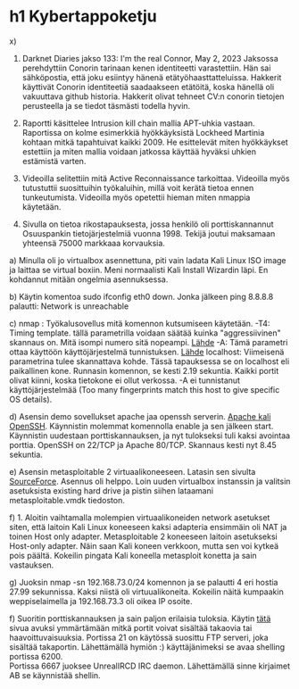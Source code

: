 # h1 Kybertappoketju

x) 
1. Darknet Diaries jakso 133: I'm the real Connor, May 2, 2023
   Jaksossa perehdyttiin Conorin tarinaan kenen identiteetti varastettiin. Hän sai sähköpostia, että joku esiintyy hänenä etätyöhaasttatteluissa. Hakkerit käyttivät Conorin identiteetiä saadaakseen etätöitä, koska hänellä oli vakuuttava github historia. Hakkerit olivat tehneet CV:n conorin tietojen perusteella ja se tiedot täsmästi todella hyvin.
2. Raportti käsittelee Intrusion kill chain mallia APT-uhkia vastaan. Raportissa on kolme esimerkkiä hyökkäyksistä Lockheed Martinia kohtaan mitkä tapahtuivat kaikki 2009. He esittelevät miten hyökkäykset estettiin ja miten mallia voidaan jatkossa käyttää hyväksi uhkien estämistä varten.

3. Videoilla selitettiin mitä Active Reconnaissance tarkoittaa. Videoilla myös tutustuttii suosittuihin työkaluihin, millä voit kerätä tietoa ennen tunkeutumista. Videoilla myös opetettii hieman miten nmappia käytetään. 

4. Sivulla on tietoa rikostapauksesta, jossa henkilö oli porttiskannannut Osuuspankin tietojärjestelmiä vuonna 1998. Tekijä joutui maksamaan yhteensä 75000 markkaaa korvauksia.

a) Minulla oli jo virtualbox asennettuna, piti vain ladata Kali Linux ISO image ja laittaa se virtual boxiin. Meni normaalisti Kali Install Wizardin läpi. En kohdannut mitään ongelmia asennuksessa.

b)  Käytin komentoa sudo ifconfig eth0 down. Jonka jälkeen ping 8.8.8.8 palautti: Network is unreachable

c) nmap : Työkalusovellus mitä komennon kutsumiseen käytetään.
   -T4: Timing template. tällä parametrilla voidaan säätää kuinka "aggressiivinen" skannaus on. Mitä isompi numero sitä nopeampi. [Lähde](https://nmap.org/book/performance-timing-templates.html)
   -A: Tämä parametri ottaa käyttöön käyttöjärjestelmä tunnistuksen. [Lähde](https://nmap.org/book/man-os-detection.html)
   localhost: Viimeisenä parametrina tulee skannattava kohde. Tässä tapauksessa se on localhost eli paikallinen kone.
Runnasin komennon, se kesti 2.19 sekuntia. Kaikki portit olivat kiinni, koska tietokone ei ollut verkossa. -A ei tunnistanut käyttöjärjestelmää (Too many fingerprints match this host to give specific OS details).

d) Asensin demo sovellukset apache jaa openssh serverin. [Apache kali](https://www.kali.org/tools/apache2/) [OpenSSH](https://www.kali.org/tools/openssh/). Käynnistin molemmat komennolla enable ja sen jälkeen start. 
Käynnistin uudestaan porttiskannauksen, ja nyt tulokseksi tuli kaksi avointaa porttia. OpenSSH on 22/TCP ja Apache 80/TCP. Skannaus kesti nyt 8.45 sekuntia.

e) Asensin metasploitable 2 virtuaalikoneeseen. Latasin sen sivulta [SourceForce](https://sourceforge.net/projects/metasploitable/). Asennus oli helppo. Loin uuden virtualbox instanssin ja valitsin asetuksista existing hard drive ja pistin siihen lataamani metasploitable.vmdk tiedoston.

f) 1. Aloitin vaihtamalla molempien virtuaalikoneiden network asetukset siten, että laitoin Kali Linux koneeseen kaksi adapteria ensimmäin oli NAT ja toinen Host only adapter. Metasploitable 2 koneeseen laitoin asetukseksi Host-only adapter. Näin saan Kali koneen verkkoon, mutta sen voi kytkeä pois päältä. Kokeilin pingata Kali koneella metasploit konetta ja sain vastauksen.

g) Juoksin nmap -sn 192.168.73.0/24 komennon ja se palautti 4 eri hostia 27.99 sekunnissa. Kaksi niistä oli virtuualikoneita. Kokeilin näitä kumpaakin weppiselaimella ja 192.168.73.3 oli oikea IP osoite. 

f) Suoritin porttiskannauksen ja sain paljon erilaisia tuloksia. Käytin [tätä](https://docs.rapid7.com/metasploit/metasploitable-2-exploitability-guide#backdoors) sivua avuksi ymmärtämään mitkä portit voivat sisältää takaovia tai haavoittuvaisuuksia. Portissa 21 on käytössä suosittu FTP serveri, joka sisältää takaportin. Lähettämällä hymiön :) käyttäjänimeksi se avaa shelling portissa 6200.  
Portissa 6667 juoksee UnrealIRCD IRC daemon. Lähettämällä sinne kirjaimet AB se käynnistää shellin. 
